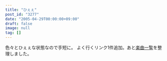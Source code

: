 ```yaml
---
title: "ひぇぇ"
post_id: "3277"
date: "2005-04-29T00:00:00+09:00"
draft: false
image: null
tag: []
---
```



色々とひぇぇな状態なので手短に。 よく行くリンク1件追加。あと[楽曲一覧](/category/products/musics)を整理しました。
